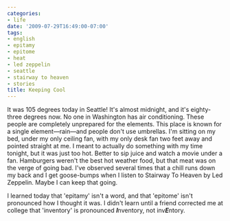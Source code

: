 ```yaml
---
categories:
- life
date: '2009-07-29T16:49:00-07:00'
tags:
- english
- epitamy
- epitome
- heat
- led zeppelin
- seattle
- stairway to heaven
- stories
title: Keeping Cool
---
```


It was 105 degrees today in Seattle! It's almost midnight, and it's eighty-three degrees now. No one in Washington has air conditioning. These people are completely unprepared for the elements. This place is known for a single element—rain—and people don't use umbrellas. I'm sitting on my bed, under my only ceiling fan, with my only desk fan two feet away and pointed straight at me. I meant to actually do something with my time tonight, but it was just too hot. Better to sip juice and watch a movie under a fan. Hamburgers weren't the best hot weather food, but that meat was on the verge of going bad. I've observed several times that a chill runs down my back and I get goose-bumps when I listen to Stairway To Heaven by Led Zeppelin. Maybe I can keep that going.

I learned today that 'epitamy' isn't a word, and that 'epitome' isn't pronounced how I thought it was. I didn't learn until a friend corrected me at college that 'inventory' is pronounced ***I***nventory, not inv***E***ntory.
